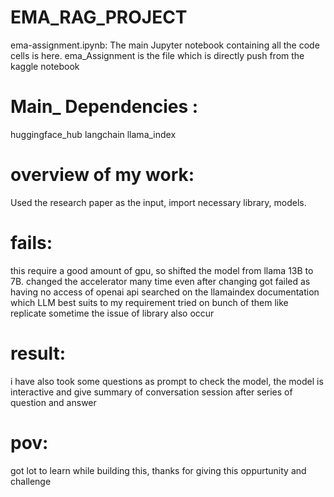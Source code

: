 # EMA_RAG_PROJECT

ema-assignment.ipynb: The main Jupyter notebook containing all the code cells is here.
ema_Assignment is the file which is directly push from the kaggle notebook

# Main_ Dependencies : 
huggingface_hub
langchain
llama_index

# overview of my work:
Used the research paper as the input, import necessary library, models. 

# fails:
this require a good amount of gpu, so shifted the model from llama 13B to 7B.
changed the accelerator many time even after changing got failed
as having no access of openai api searched on the llamaindex documentation which LLM best suits to my requirement tried on bunch of them like replicate
sometime the issue of library also occur 

# result: 
i have also took some questions as prompt to check the model, the model is interactive and give  summary of conversation session after  series of question and answer

# pov:
got lot to learn while building this, thanks for giving this oppurtunity and challenge
